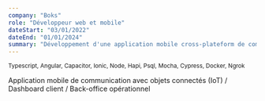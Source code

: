 ```yaml
---
company: "Boks"
role: "Développeur web et mobile"
dateStart: "03/01/2022"
dateEnd: "01/01/2024"
summary: "Développement d'une application mobile cross-plateform de communication avec des objets connectés et de dashboards power-user de gestion / monitoring des données."
---
```


<small>Typescript, Angular, Capacitor, Ionic, Node, Hapi, Psql, Mocha, Cypress, Docker, Ngrok</small>

Application mobile de communication avec objets connectés (IoT) / Dashboard client / Back-office opérationnel
